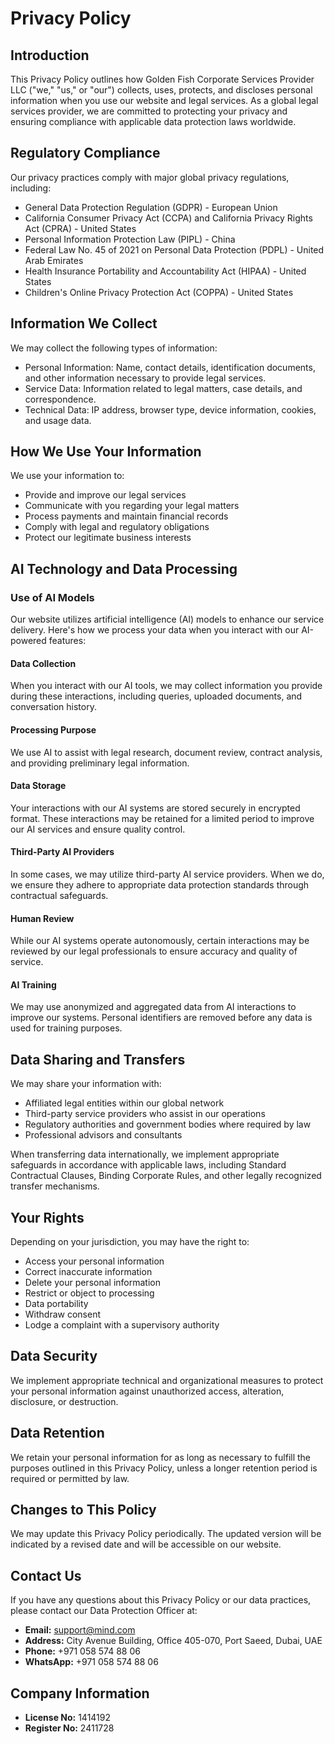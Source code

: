 # Privacy Policy

## Introduction

This Privacy Policy outlines how Golden Fish Corporate Services Provider LLC ("we," "us," or "our") collects, uses, protects, and discloses personal information when you use our website and legal services. As a global legal services provider, we are committed to protecting your privacy and ensuring compliance with applicable data protection laws worldwide.

## Regulatory Compliance

Our privacy practices comply with major global privacy regulations, including:

- General Data Protection Regulation (GDPR) - European Union
- California Consumer Privacy Act (CCPA) and California Privacy Rights Act (CPRA) - United States
- Personal Information Protection Law (PIPL) - China
- Federal Law No. 45 of 2021 on Personal Data Protection (PDPL) - United Arab Emirates
- Health Insurance Portability and Accountability Act (HIPAA) - United States
- Children's Online Privacy Protection Act (COPPA) - United States

## Information We Collect

We may collect the following types of information:

- Personal Information: Name, contact details, identification documents, and other information necessary to provide legal services.
- Service Data: Information related to legal matters, case details, and correspondence.
- Technical Data: IP address, browser type, device information, cookies, and usage data.

## How We Use Your Information

We use your information to:

- Provide and improve our legal services
- Communicate with you regarding your legal matters
- Process payments and maintain financial records
- Comply with legal and regulatory obligations
- Protect our legitimate business interests

## AI Technology and Data Processing

### Use of AI Models

Our website utilizes artificial intelligence (AI) models to enhance our service delivery. Here's how we process your data when you interact with our AI-powered features:

#### Data Collection

When you interact with our AI tools, we may collect information you provide during these interactions, including queries, uploaded documents, and conversation history.

#### Processing Purpose

We use AI to assist with legal research, document review, contract analysis, and providing preliminary legal information.

#### Data Storage

Your interactions with our AI systems are stored securely in encrypted format. These interactions may be retained for a limited period to improve our AI services and ensure quality control.

#### Third-Party AI Providers

In some cases, we may utilize third-party AI service providers. When we do, we ensure they adhere to appropriate data protection standards through contractual safeguards.

#### Human Review

While our AI systems operate autonomously, certain interactions may be reviewed by our legal professionals to ensure accuracy and quality of service.

#### AI Training

We may use anonymized and aggregated data from AI interactions to improve our systems. Personal identifiers are removed before any data is used for training purposes.

## Data Sharing and Transfers

We may share your information with:

- Affiliated legal entities within our global network
- Third-party service providers who assist in our operations
- Regulatory authorities and government bodies where required by law
- Professional advisors and consultants

When transferring data internationally, we implement appropriate safeguards in accordance with applicable laws, including Standard Contractual Clauses, Binding Corporate Rules, and other legally recognized transfer mechanisms.

## Your Rights

Depending on your jurisdiction, you may have the right to:

- Access your personal information
- Correct inaccurate information
- Delete your personal information
- Restrict or object to processing
- Data portability
- Withdraw consent
- Lodge a complaint with a supervisory authority

## Data Security

We implement appropriate technical and organizational measures to protect your personal information against unauthorized access, alteration, disclosure, or destruction.

## Data Retention

We retain your personal information for as long as necessary to fulfill the purposes outlined in this Privacy Policy, unless a longer retention period is required or permitted by law.

## Changes to This Policy

We may update this Privacy Policy periodically. The updated version will be indicated by a revised date and will be accessible on our website.

## Contact Us

If you have any questions about this Privacy Policy or our data practices, please contact our Data Protection Officer at:

- **Email:** support@mind.com
- **Address:** City Avenue Building, Office 405-070, Port Saeed, Dubai, UAE
- **Phone:** +971 058 574 88 06
- **WhatsApp:** +971 058 574 88 06

## Company Information

- **License No:** 1414192
- **Register No:** 2411728
